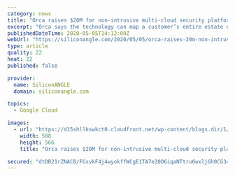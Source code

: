 ```yaml
---
category: news
title: "Orca raises $20M for non-intrusive multi-cloud security platform"
excerpt: "Orca says the technology can map a customer’s entire estate on cloud infrastructure from Amazon Web Services Inc., Microsoft Corp. and Google LLC to generate alerts with priorities assigned based on environmental context."
publishedDateTime: 2020-05-05T14:12:00Z
webUrl: "https://siliconangle.com/2020/05/05/orca-raises-20m-non-intrusive-multi-cloud-security-platform/"
type: article
quality: 22
heat: 22
published: false

provider:
  name: SiliconANGLE
  domain: siliconangle.com

topics:
  - Google Cloud

images:
  - url: "https://d15shllkswkct0.cloudfront.net/wp-content/blogs.dir/1/files/2020/05/orca.png"
    width: 508
    height: 566
    title: "Orca raises $20M for non-intrusive multi-cloud security platform"

secured: "dtDB21rZNAC8/FGxvkF4j4wyokffWCgE1TA7e20O6iqaNTtru6wxljGh0CG34hjRtTNk2VS8CxJFwM4KqyoI2Z+fSbjLFnJICLxX9LtMVbO9zf8mMDF/THdsV6Lv8nmm7J0xJI8jzYY8pdK/M+XEhxyK1ne4u6ty/1HfMZtfNVRBjz0AKdCO5/zaYzzO/zio2haWb9FdlXAE15GvlQyd71htrSBWjbTZMBF2Q9Z8TQlHHV0w61FHCDgVI0gINWjHd698sT3fbtJa8rQwVuciCUcZA4fVv8IDaeVeS5ZTkPS7S921sR4YZ5SCo8TmmdzU;MKjCmBZFOazM7oqBp22WiQ=="
---
```


